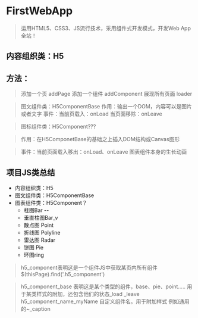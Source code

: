 # FirstWebApp
>运用HTML5、CSS3、JS流行技术，采用组件式开发模式，开发Web App全站！

## 内容组织类：H5

## 方法：
>添加一个页 addPage
>添加一个组件 addComponent
>展现所有页面 loader

>图文组件类：H5ComponentBase
>作用：输出一个DOM，内容可以是图片或者文字
>事件：当前页载入：onLoad 当页面移除：onLeave

>图标组件类：H5Component???

>作用：在H5ComponetBase的基础之上插入DOM结构或Canvas图形

>事件：当前页面载入移出：onLoad、onLeave 图表组件本身的生长动画


## 项目JS类总结
+ 内容组织类：H5
+ 图文组件类：H5ComponentBase
+ 图表组件类：H5Component？
	+ 柱图Bar --
	+ 垂直柱图Bar_v
	+ 散点图 Point
	+ 折线图 Polyline
	+ 雷达图 Radar
	+ 饼图 Pie
	+ 环图ring

> h5_component表明这是一个组件JS中获取某页内所有组件$(thisPage).find('.h5_component')

>h5_component_base
>表明这是某个类型的组件，base、pie、point.....
>用于某类样式的附加，还包含他们的状态_load  _leave
>h5_component_name_myName 自定义组件名。用于附加样式
>例如通用的~_caption
